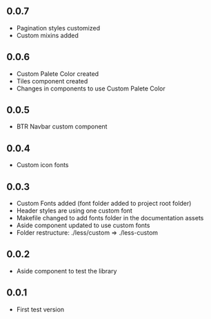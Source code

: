 ## 0.0.7

- Pagination styles customized
- Custom mixins added


## 0.0.6

- Custom Palete Color created
- Tiles component created
- Changes in components to use Custom Palete Color


## 0.0.5

- BTR Navbar custom component


## 0.0.4

- Custom icon fonts


## 0.0.3

- Custom Fonts added (font folder added to project root folder)
- Header styles are using one custom font
- Makefile changed to add fonts folder in the documentation assets
- Aside component updated to use custom fonts
- Folder restructure: ./less/custom => ./less-custom


## 0.0.2

- Aside component to test the library


## 0.0.1

- First test version
